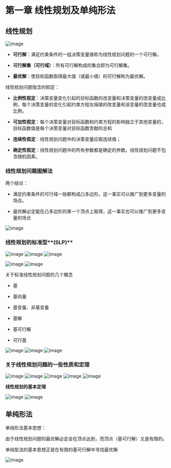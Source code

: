 # 第一章 线性规划及单纯形法

## 线性规划

![image](https://user-images.githubusercontent.com/54904760/221352359-8459ed0f-cd8b-4ada-905d-ed8fd0d130bc.png)

- **可行解**：满足约束条件的一组决策变量值称为线性规划问题的一个可行解。

- **可行解集（可行域）**：所有可行解构成的集合即为可行解集。

- **最优解**：使目标函数取得最大值（或最小值）的可行解称为最优解。

线性规划问题隐含的假定：

- **比例性假定**：决策变量变化引起的目标函数的改变量和决策变量的改变量成比例，每个决策变量的变化引起约束方程左端值的改变量和该变量的改变量也成比例。

- **可加性假定**：每个决策变量对目标函数和约束方程的影响独立于其他变量的，目标函数值是每个决策变量对目标函数贡献的总和

- **连续性假定**：线性规划问题中的决策变量应取连续值；

- **确定性假定**：线性规划问题中的所有参数都是确定的参数。线性规划问题不包含随机因素。



### **线性规划问题图解法**

两个结论：

- 满足约束条件的可行域一般都构成凸多边形。这一事实可以推广到更多变量的场合。

- 最优解必定能在凸多边形的某一个顶点上取得，这一事实也可以推广到更多变量的场合

![image](https://user-images.githubusercontent.com/54904760/221352511-fdc14680-5eb4-4746-bf75-5a5aa752413b.png)

### **线性规划的标准型****(SLP)**

![image](https://user-images.githubusercontent.com/54904760/221352538-aa98f974-d6f6-4e22-8f49-e945f20fa980.png)
![image](https://user-images.githubusercontent.com/54904760/221352561-ac867936-70d5-4d12-b1a6-2ed62dde8720.png)
![image](https://user-images.githubusercontent.com/54904760/221352551-7748be22-2a1e-4628-91a9-6bdda8ab177e.png)

![image](https://user-images.githubusercontent.com/54904760/221352603-b181c8d8-2a30-4c56-adbb-9cf9612120a0.png)
![image](https://user-images.githubusercontent.com/54904760/221352614-d73c9ff7-8e52-4a33-895f-391d445739be.png)

关于标准线性规划问题的几个概念

- 基

- 基向量

- 基变量、非基变量

- 基解

- 基可行解

- 可行基

![image](https://user-images.githubusercontent.com/54904760/221352676-356f2231-1955-4dc2-837e-ff7ddb07d906.png)
![image](https://user-images.githubusercontent.com/54904760/221352687-39786c3e-d8b6-4781-9d7a-2397af57fb5f.png)
![image](https://user-images.githubusercontent.com/54904760/221352704-b9c98ffc-4282-46a5-9715-35a319c4fe8a.png)

### **关于线性规划问题的一些性质和定理**

![image](https://user-images.githubusercontent.com/54904760/221352768-8d868a8c-278d-4348-9444-a970ddcae80e.png)
![image](https://user-images.githubusercontent.com/54904760/221352775-08eed703-4a0d-4be4-b91b-8d53691fe9be.png)
![image](https://user-images.githubusercontent.com/54904760/221352785-c559f069-0a63-4d02-9cf9-3b5bb70c9660.png)
![image](https://user-images.githubusercontent.com/54904760/221352805-ff0d9d99-be45-4ba0-b14e-45d327753706.png)
![image](https://user-images.githubusercontent.com/54904760/221352809-3395b5fc-a427-4804-8dda-f270c97b1c9b.png)

**线性规划的基本定理**

![image](https://user-images.githubusercontent.com/54904760/221352842-8183a791-65a7-45fc-861f-8d09683aa80c.png)
![image](https://user-images.githubusercontent.com/54904760/221352848-de535182-5c67-4ae9-8ddf-c6caad310db9.png)

## 单纯形法

单纯形法基本思想：

由于线性规划问题的最优解必定会在顶点达到，而顶点（基可行解）又是有限的。

单纯型法的基本思想正是在有限的基可行解中寻找最优解

![image](https://user-images.githubusercontent.com/54904760/221353042-6a2edc0c-aeaf-4732-8139-f16a3fd8124f.png)
